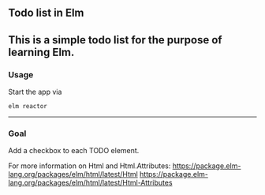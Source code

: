 ## Todo list in Elm
This is a simple todo list for the purpose of learning Elm.
---
### Usage

Start the app via
```
elm reactor
```

---
### Goal
Add a checkbox to each TODO element.

For more information on Html and Html.Attributes:
https://package.elm-lang.org/packages/elm/html/latest/Html
https://package.elm-lang.org/packages/elm/html/latest/Html-Attributes
